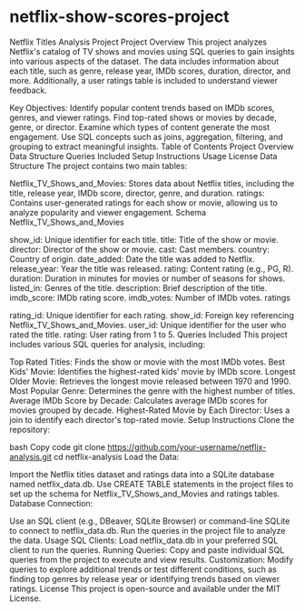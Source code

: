 # netflix-show-scores-project
Netflix Titles Analysis Project
Project Overview
This project analyzes Netflix's catalog of TV shows and movies using SQL queries to gain insights into various aspects of the dataset. The data includes information about each title, such as genre, release year, IMDb scores, duration, director, and more. Additionally, a user ratings table is included to understand viewer feedback.

Key Objectives:
Identify popular content trends based on IMDb scores, genres, and viewer ratings.
Find top-rated shows or movies by decade, genre, or director.
Examine which types of content generate the most engagement.
Use SQL concepts such as joins, aggregation, filtering, and grouping to extract meaningful insights.
Table of Contents
Project Overview
Data Structure
Queries Included
Setup Instructions
Usage
License
Data Structure
The project contains two main tables:

Netflix_TV_Shows_and_Movies: Stores data about Netflix titles, including the title, release year, IMDb score, director, genre, and duration.
ratings: Contains user-generated ratings for each show or movie, allowing us to analyze popularity and viewer engagement.
Schema
Netflix_TV_Shows_and_Movies

show_id: Unique identifier for each title.
title: Title of the show or movie.
director: Director of the show or movie.
cast: Cast members.
country: Country of origin.
date_added: Date the title was added to Netflix.
release_year: Year the title was released.
rating: Content rating (e.g., PG, R).
duration: Duration in minutes for movies or number of seasons for shows.
listed_in: Genres of the title.
description: Brief description of the title.
imdb_score: IMDb rating score.
imdb_votes: Number of IMDb votes.
ratings

rating_id: Unique identifier for each rating.
show_id: Foreign key referencing Netflix_TV_Shows_and_Movies.
user_id: Unique identifier for the user who rated the title.
rating: User rating from 1 to 5.
Queries Included
This project includes various SQL queries for analysis, including:

Top Rated Titles: Finds the show or movie with the most IMDb votes.
Best Kids' Movie: Identifies the highest-rated kids’ movie by IMDb score.
Longest Older Movie: Retrieves the longest movie released between 1970 and 1990.
Most Popular Genre: Determines the genre with the highest number of titles.
Average IMDb Score by Decade: Calculates average IMDb scores for movies grouped by decade.
Highest-Rated Movie by Each Director: Uses a join to identify each director's top-rated movie.
Setup Instructions
Clone the repository:

bash
Copy code
git clone https://github.com/your-username/netflix-analysis.git
cd netflix-analysis
Load the Data:

Import the Netflix titles dataset and ratings data into a SQLite database named netflix_data.db.
Use CREATE TABLE statements in the project files to set up the schema for Netflix_TV_Shows_and_Movies and ratings tables.
Database Connection:

Use an SQL client (e.g., DBeaver, SQLite Browser) or command-line SQLite to connect to netflix_data.db.
Run the queries in the project file to analyze the data.
Usage
SQL Clients: Load netflix_data.db in your preferred SQL client to run the queries.
Running Queries: Copy and paste individual SQL queries from the project to execute and view results.
Customization: Modify queries to explore additional trends or test different conditions, such as finding top genres by release year or identifying trends based on viewer ratings.
License
This project is open-source and available under the MIT License.

